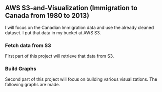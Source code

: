 ## AWS S3-and-Visualization (Immigration to Canada from 1980 to 2013)

I will focus on the Canadian Immigration data and use the already cleaned dataset. I put that data in my bucket at AWS S3. 
### Fetch data from S3
First part of this project will retrieve that data from S3. 
### Build Graphs
Second part of this project will focus on building various visualizations.
The following graphs are made.

